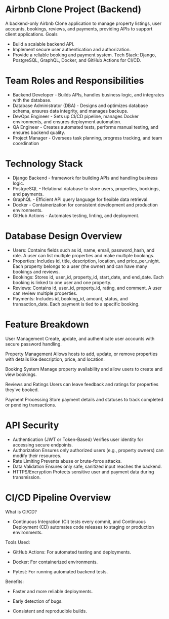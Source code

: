 # Airbnb Clone Project (Backend)

A backend-only Airbnb Clone application to manage property listings, user accounts, bookings, reviews, and payments, providing APIs to support client applications.
Goals
- Build a scalable backend API.
- Implement secure user authentication and authorization.
- Provide a reliable booking and payment system.
Tech Stack: Django, PostgreSQL, GraphQL, Docker, and GitHub Actions for CI/CD.

# Team Roles and Responsibilities
- Backend Developer - 	Builds APIs, handles business logic, and integrates with the database.
- Database Administrator (DBA) -  Designs and optimizes database schema, ensures data integrity, and manages backups.
- DevOps Engineer - Sets up CI/CD pipeline, manages Docker environments, and ensures deployment automation.
- QA Engineer - Creates automated tests, performs manual testing, and ensures backend quality.
- Project Manager - Oversees task planning, progress tracking, and team coordination

# Technology Stack
- Django	Backend - framework for building APIs and handling business logic.
- PostgreSQL -	Relational database to store users, properties, bookings, and payments.
- GraphQL - Efficient API query language for flexible data retrieval.
- Docker - Containerization for consistent development and production environments.
- GitHub Actions - Automates testing, linting, and deployment.

#  Database Design Overview
 - Users: Contains fields such as id, name, email, password_hash, and role. A user can list multiple properties and make multiple bookings.
 - Properties: Includes id, title, description, location, and price_per_night. Each property belongs to a user (the owner) and can have many bookings and reviews.
 - Bookings: Stores id, user_id, property_id, start_date, and end_date. Each booking is linked to one user and one property.
 - Reviews: Contains id, user_id, property_id, rating, and comment. A user can review multiple properties.
 - Payments: Includes id, booking_id, amount, status, and transaction_date. Each payment is tied to a specific booking.

 # Feature Breakdown

User Management
Create, update, and authenticate user accounts with secure password handling.

Property Management
Allows hosts to add, update, or remove properties with details like description, price, and location.

Booking System
Manage property availability and allow users to create and view bookings.

Reviews and Ratings
Users can leave feedback and ratings for properties they’ve booked.

Payment Processing
Store payment details and statuses to track completed or pending transactions.

# API Security

- Authentication (JWT or Token-Based)	Verifies user identity for accessing secure endpoints.
- Authorization	Ensures only authorized users (e.g., property owners) can modify their resources.
- Rate Limiting	Prevents abuse or brute-force attacks.
- Data Validation	Ensures only safe, sanitized input reaches the backend.
- HTTPS/Encryption	Protects sensitive user and payment data during transmission.

# CI/CD Pipeline Overview
What is CI/CD?
- Continuous Integration (CI) tests every commit, and Continuous Deployment (CD) automates code releases to staging or production environments.

Tools Used:

- GitHub Actions: For automated testing and deployments.

- Docker: For containerized environments.

- Pytest: For running automated backend tests.

Benefits:

- Faster and more reliable deployments.

- Early detection of bugs.

- Consistent and reproducible builds.
